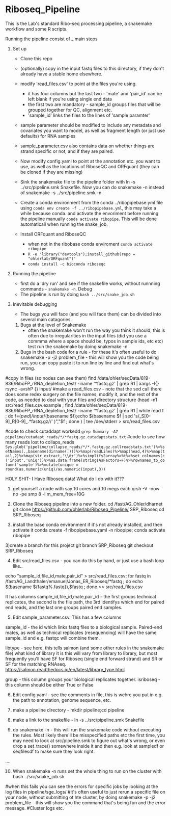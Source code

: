 # Riboseq_Pipeline
This is the Lab's standard Ribo-seq processing pipeline, a snakemake workflow and some R scripts.


Running the pipeline consist of _ main steps

1. Set up
	- Clone this repo

	- (optionally) copy in the input fastq files to this directory, if they don't already have a stable home elsewhere.
	- modify 'read_files.csv'  to point at the files you're using.
		- it has four columns but the last two - 'mate' and 'pair_id' can be left blank if you're using single end data
		- the first two are mandatory - sample_id groups files that will be grouped together for QC, alignment etc.
		- 'sample_id' links the files to the lines of 'sample paramter'
    - sample parameter should be modified to include any metadata and covariates you want to model, as well as fragment length (or just use defaults) for RNA samples
	- sample_parameter.csv also contains data on whether things are strand specific or not, and if they are paired.
	- Now modify config.yaml to point at the annotation etc. you want to use, as well as the locations of RiboseQC and ORFquant (they can be cloned if they are missing)
	- Sink the snakemake file to the pipeline folder with ln -s ../src/pipeline.smk Snakefile. Now you can do snakemake -n instead of snakemake -s ../src/pipeline.smk -n.
	- Create a conda environment from the conda ../ribopipebase.yml file using `conda env create -f ../ribopipebase.yml`, this may take a while because conda. and activate the envoriment before running the pipeline manually `conda activate ribopipe`. This will be done automaticall when running the snake_job.
	- Install ORFquant and RiboseQC
		- when not in the ribobase conda enviroment `conda activate ribopipe`
		- `R -e 'library("devtools");install_github(repo = "ohlerlab/ORFquant")'`
		- `conda install -c bioconda riboseqc`

2. Running the pipeline
    - first do a 'dry run' and see if the snakefile works, without runnning commands - `snakemake -n`. Debug
    - The pipeline is run by doing ```bash ../src/snake_job.sh```
3. Inevitable debugging
    - The bugs you will face (and you will face them) can be divided into several main catagories.
    1. Bugs at the level of Snakemake
        - often the snakemake won't run the way you think it should, this is often due to irregularities in the input files (did you use a commma where a space should be, typos in sample ids, etc etc) test run the snakemake by doing snakemake -n
    2. Bugs in the bash code for a rule - for these it's often useful to do snakemake -p -j2 problem_file - this will show you the code being run, you can copy paste it to run line by line and find out what's wrong.
    

#copy in files (so nodes can see them)
	find /data/ohler/seqData/819-836/RiboFP_rRNA_depletion_test/ -iname '*fastq.gz' | grep R1  | xargs -I{} rsync -avshP {} input/
#make a read_files.csv - note that the sed call there does some redex surgery on the file names, modify it, and the rest of the code, as needed to deal with your files and directory structure
    (head -n1 src/read_files.csv.example ; find /data/ohler/seqData/819-836/RiboFP_rRNA_depletion_test/ -iname '*fastq.gz' | grep R1  | while read f ; do  f=$(pwd)/input/$(basename $f);echo $(basename $f | sed 's/_S[0-9]_R[0-9]_.*fastq.gz//' )","$f ; done ) | tee /dev/stderr  > src/read_files.csv



#code to check cutaddapt workedd
    ```grep Summary -A7 pipeline/cutadapt_reads/*/*fastq.gz.cutadaptstats.txt```
#code to see how many reads lost to collaps_reads
```Sys.glob('pipeline/collapse_reads/*/*.fastq.gz.collreadstats.txt')%>%setNames(.,basename(dirname(.)))%>%map(readLines)%>%map(head,4)%>%map(tail,2)%>%map(str_extract,'\\d+')%>%simplify2array%>%t%>%set_colnames(c('input','uniq'))%>%as.data.frame(stringsAsFactors=F)%>%rownames_to_column('sample')%>%mutate(unique = round(as.numeric(uniq)/as.numeric(input),3))```


HOLY SHIT- I Have RIboseq data! What do I do with it???

1) get yourself a node with say 10 cores and 10 megs each
qrsh -V -now no -pe smp 8 -l  m_mem_free=10G

2) Clone the Riboseq pipeline into a new folder.
cd /fast/AG_Ohler/dharnet
git clone https://github.com/ohlerlab/Riboseq_Pipeline/ SRP_Riboseq
cd SRP_Riboseq

2) install the base conda environment if it's not already installed, and then activate it
conda create -f ribopipebase.yaml -n ribopipe; conda activate ribopipe

3)create a branch for this project
git branch SRP_Riboseq
git checkout SRP_Riboseq

4) Edit src/read_files.csv - you can do this by hand, or just use a bash loop like..

echo "sample_id,file_id,mate,pair_id" > src/read_files.csv; for fastq in /fast/AG_Landthaler/emanuel/Jonas_ER_Riboseq/*fastq ; do echo $(basename ${fastq%.fastq}),$fastq ; done >> src/read_files.csv

It has columns sample_id,file_id,mate,pair_id - the first groups technical replicates, the second is the file path, the 3rd identifys which end for paired end reads, and the last one groups paired end samples.

5) Edit sample_parameter.csv. This has a few columns

sample_id - the id which links fastq files to a biological sample. Paired-end mates, as well as technical replicates (resequencing) will have the same sample_id and e.g. fastqc will combine them.

libtype - see here, this tells salmon (and some other rules in the snakemake file) what kind of library it is
this will vary from library to library, but most frequently you'll have SF for Riboseq (single end forward strand) and SR or SF for the matching RNAseq.
https://salmon.readthedocs.io/en/latest/library_type.html

group - this column groups your biological replicates together.
isriboseq - this column should be either True or False

6) Edit config.yaml - see the comments in file, this is wehre you put in e.g. the path to annotation, genome sequence, etc.

7) make a pipeline directory - mkdir pipeline;cd pipeline
8) make a link to the snakefile - ln -s ../src/pipeline.smk Snakefile
9) do snakemake -n  - this will run the snakemake code without executing the rules. Most likely there'll be misspecified paths etc the first time, you may need to look at src/pipeline.smk to figure out what's wrong, or even drop a set_trace() somewhere inside it and then e.g. look at sampledf or seqfilesdf to make sure they look right.


....


10) When snakemake -n runs set the whole thing to run on the cluster with bash ../src/snake_job.sh

#when this fails you can see the errors for specific jobs by looking at the log files in pipeline/sge_logs/
#it's often useful to just rerun a specific file on your node, without submitting ot hte cluster, by doing snakemake -p -j2 problem_file - this will show you the command that's being fun and the error message.
#Cluster logs etc.